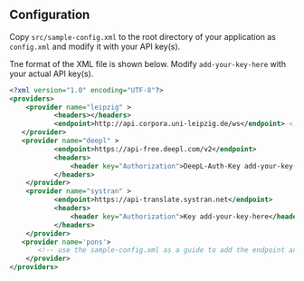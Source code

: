 ## Configuration

Copy `src/sample-config.xml` to the root directory of your application as `config.xml` and modify it with your API key(s).

Tne format of the XML file is shown below. Modify `add-your-key-here` with your actual API key(s).

```xml
<?xml version="1.0" encoding="UTF-8"?>
<providers>
    <provider name="leipzig" >
           <headers></headers>
           <endpoint>http://api.corpora.uni-leipzig.de/ws</endpoint> <!-- https?? -->
   </provider>
   <provider name="deepl" >
           <endpoint>https://api-free.deepl.com/v2</endpoint>
           <headers>
               <header key="Authorization">DeepL-Auth-Key add-your-key-here</header>
           </headers>
    </provider>
    <provider name="systran" >
           <endpoint>https://api-translate.systran.net</endpoint>
           <headers>
               <header key="Authorization">Key add-your-key-here</header>
           </headers>
    </provider>
   <provider name='pons'>
       <!-- use the sample-config.xml as a guide to add the endpoint and your header(s) with your key(s) -->
    </provider> 
</providers>
```
